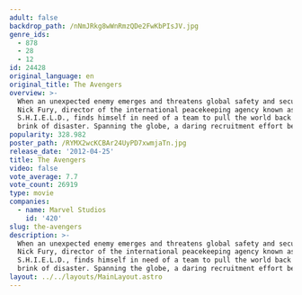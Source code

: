 ```yaml
---
adult: false
backdrop_path: /nNmJRkg8wWnRmzQDe2FwKbPIsJV.jpg
genre_ids:
  - 878
  - 28
  - 12
id: 24428
original_language: en
original_title: The Avengers
overview: >-
  When an unexpected enemy emerges and threatens global safety and security,
  Nick Fury, director of the international peacekeeping agency known as
  S.H.I.E.L.D., finds himself in need of a team to pull the world back from the
  brink of disaster. Spanning the globe, a daring recruitment effort begins!
popularity: 328.982
poster_path: /RYMX2wcKCBAr24UyPD7xwmjaTn.jpg
release_date: '2012-04-25'
title: The Avengers
video: false
vote_average: 7.7
vote_count: 26919
type: movie
companies:
  - name: Marvel Studios
    id: '420'
slug: the-avengers
description: >-
  When an unexpected enemy emerges and threatens global safety and security,
  Nick Fury, director of the international peacekeeping agency known as
  S.H.I.E.L.D., finds himself in need of a team to pull the world back from the
  brink of disaster. Spanning the globe, a daring recruitment effort begins!
layout: ../../layouts/MainLayout.astro
---
```


